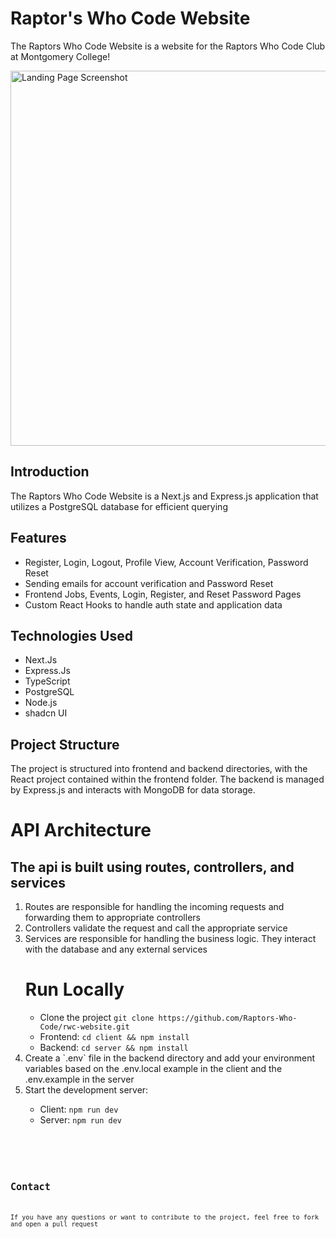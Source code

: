 <h1>Raptor's Who Code Website</h1>

<p>The Raptors Who Code Website is a website for the Raptors Who Code Club at Montgomery College!</p>

<img src="https://media.licdn.com/dms/image/v2/D4E2DAQFIIQKzwjbW7w/profile-treasury-image-shrink_800_800/profile-treasury-image-shrink_800_800/0/1737922158526?e=1739574000&v=beta&t=Kc4pGlkBMmrWa-eKBuNDYDzOkAQgt1N_jwWd1Gc_C90" alt="Landing Page Screenshot" width="600"></img>

<h2>Introduction</h2>
<p>The Raptors Who Code Website is a Next.js and Express.js application that utilizes a PostgreSQL database for efficient querying</p>

<h2>Features</h2>
<ul>
  <li>Register, Login, Logout, Profile View, Account Verification, Password Reset</li>
  <li>Sending emails for account verification and Password Reset</li>
  <li>Frontend Jobs, Events, Login, Register, and Reset Password Pages</li>
  <li>Custom React Hooks to handle auth state and application data</li>
</ul>

<h2>Technologies Used</h2>
<ul>
  <li>Next.Js</li>
  <li>Express.Js</li>
  <li>TypeScript</li>
  <li>PostgreSQL</li>
  <li>Node.js</li>
  <li>shadcn UI</li>
</ul>

<h2>Project Structure</h2>
<p>The project is structured into frontend and backend directories, with the React project contained within the frontend folder. The backend is managed by Express.js and interacts with MongoDB for data storage.</p>

<h1>API Architecture</h1>

<h2>The api is built using routes, controllers, and services</h2>
<ol>
  <li>Routes are responsible for handling the incoming requests and forwarding them to appropriate controllers</li>
  <li>Controllers validate the request and call the appropriate service</li>
  <li>Services are responsible for handling the business logic. They interact with the database and any external services</li>

<h1>Run Locally</h1>
  <ul>
    <li>Clone the project <code>git clone https://github.com/Raptors-Who-Code/rwc-website.git</code></li>
    <li>Frontend: <code>cd client && npm install</code></li>
    <li>Backend: <code>cd server && npm install</code></li>
  </ul>
  <li>Create a `.env` file in the backend directory and add your environment variables based on the .env.local example in the client and the .env.example in the server</li>
  <li>Start the development server:</li>
  <ul>
    <li>Client: <code>npm run dev</code></li>
    <li>Server: <code>npm run dev<code></li>
  </ul>
</ol>

<h2>Contact</h2>
<p>If you have any questions or want to contribute to the project, feel free to fork and open a pull request</p>
